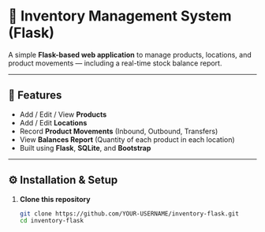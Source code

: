 # 🧾 Inventory Management System (Flask)

A simple **Flask-based web application** to manage products, locations, and product movements — including a real-time stock balance report.

---

## 🚀 Features
- Add / Edit / View **Products**
- Add / Edit **Locations**
- Record **Product Movements** (Inbound, Outbound, Transfers)
- View **Balances Report** (Quantity of each product in each location)
- Built using **Flask**, **SQLite**, and **Bootstrap**

---

## ⚙️ Installation & Setup

1. **Clone this repository**
   ```bash
   git clone https://github.com/YOUR-USERNAME/inventory-flask.git
   cd inventory-flask
